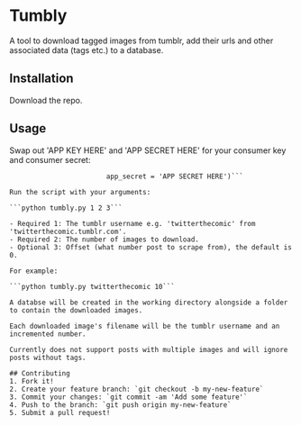 # Tumbly

A tool to download tagged images from tumblr, add their urls and other associated data (tags etc.) to a database.

## Installation

Download the repo.

## Usage
Swap out 'APP KEY HERE' and 'APP SECRET HERE' for your consumer key and consumer secret:

```authorization = tumblpy.Tumblpy(app_key = 'APP KEY HERE',
						app_secret = 'APP SECRET HERE')```

Run the script with your arguments:

```python tumbly.py 1 2 3```
		
- Required 1: The tumblr username e.g. 'twitterthecomic' from 'twitterthecomic.tumblr.com'.
- Required 2: The number of images to download.
- Optional 3: Offset (what number post to scrape from), the default is 0.

For example:

```python tumbly.py twitterthecomic 10```

A databse will be created in the working directory alongside a folder to contain the downloaded images.

Each downloaded image's filename will be the tumblr username and an incremented number.

Currently does not support posts with multiple images and will ignore posts without tags.
		
## Contributing
1. Fork it!
2. Create your feature branch: `git checkout -b my-new-feature`
3. Commit your changes: `git commit -am 'Add some feature'`
4. Push to the branch: `git push origin my-new-feature`
5. Submit a pull request!


